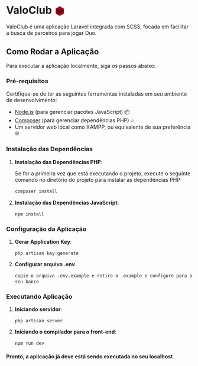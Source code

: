 # ValoClub <img src="./public/assets/logo-new.png" align='center' height=30px />

ValoClub é uma aplicação Laravel integrada com SCSS, focada em facilitar a busca de parceiros para jogar Duo.

## Como Rodar a Aplicação

Para executar a aplicação localmente, siga os passos abaixo:

### Pré-requisitos

Certifique-se de ter as seguintes ferramentas instaladas em seu ambiente de desenvolvimento:

- [Node.js](https://nodejs.org/) (para gerenciar pacotes JavaScript) 📦
- [Composer](https://getcomposer.org/) (para gerenciar dependências PHP) 🎶
- Um servidor web local como XAMPP, ou equivalente de sua preferência 🌐

### Instalação das Dependências

1. **Instalação das Dependências PHP**:
   
   Se for a primeira vez que está executando o projeto, execute o seguinte comando no diretório do projeto para instalar as dependências PHP:

   ```bash
   composer install
   ```

2. **Instalação das Dependências JavaScript**:

    ```
    npm install
    ```

### Configuração da Aplicação

1. **Gerar Application Key**:

    ```
    php artisan key:generate
    ```

2. **Configurar arquivo .env**

    ```
    copie o arquivo .env.example e retire o .example e configure para o seu banco
    ```

### Executando Aplicação

1. **Iniciando servidor**:

    ```
    php artisan server
    ```

2. **Iniciando o compilador para o front-end**:

    ```
    npm run dev
    ```

#### Pronto, a aplicação já deve está sendo executada no seu localhost 





